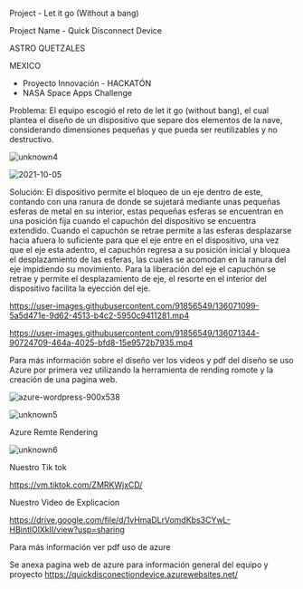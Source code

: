 Project - Let it go (Without a bang)

Project Name - Quick Disconnect Device

ASTRO QUETZALES

MEXICO

- Proyecto Innovación -  HACKATÓN
- NASA Space Apps Challenge

Problema:
El equipo escogió el reto de let it go (without bang), el cual plantea el diseño de un dispositivo que separe dos elementos de la nave, considerando dimensiones pequeñas y que pueda ser reutilizables y no destructivo.

![unknown4](https://user-images.githubusercontent.com/91856549/136069029-d07283ed-073b-4b1a-a7ea-8c3110ec50c8.png) 

![2021-10-05](https://user-images.githubusercontent.com/91856549/136070957-6e8d9949-acf5-4e15-8813-73587c85d841.png)


Solución:
El dispositivo permite el bloqueo de un eje dentro de este, contando con una ranura de donde se sujetará mediante unas pequeñas esferas de metal en su interior, estas pequeñas esferas se encuentran en una posición fija cuando el capuchón del dispositivo se encuentra extendido. Cuando el capuchón se retrae permite a las esferas desplazarse hacia afuera lo suficiente para que el eje entre en el dispositivo, una vez que el eje esta adentro, el capuchón regresa a su posición inicial y bloquea el desplazamiento de las esferas, las cuales se acomodan en la ranura del eje impidiendo su movimiento. Para la liberación del eje el capuchón se retrae y permite el desplazamiento de eje, el resorte en el interior del dispositivo facilita la eyección del eje.



https://user-images.githubusercontent.com/91856549/136071099-5a5d471e-9d62-4513-b4c2-5950c9411281.mp4

 

https://user-images.githubusercontent.com/91856549/136071344-90724709-464a-4025-bfd8-15e9572b7935.mp4




Para más información sobre el diseño ver los videos y pdf del diseño
se uso Azure por primera vez utilizando la herramienta de rending romote y la creación de una pagina web.

![azure-wordpress-900x538](https://user-images.githubusercontent.com/91856549/136071458-bddaf8db-5c12-4016-ae83-59075c4b362d.jpg)

![unknown5](https://user-images.githubusercontent.com/91856549/136071500-06f15e31-7076-45c3-a869-42c6b2c491fe.png)

Azure Remte Rendering

![unknown6](https://user-images.githubusercontent.com/91856549/136071733-f80ea99c-9cf2-4e78-8f9a-b333214aa1d4.png)

Nuestro Tik tok

https://vm.tiktok.com/ZMRKWjxCD/

Nuestro Video de Explicacion

https://drive.google.com/file/d/1vHmaDLrVomdKbs3CYwL-HBintlOlXkII/view?usp=sharing

 Para más información ver pdf uso de azure
 
Se anexa pagina web de azure para información general del equipo y proyecto 
https://quickdisconectiondevice.azurewebsites.net/

